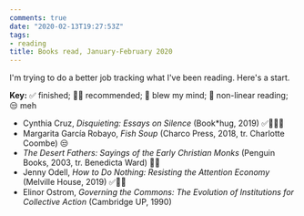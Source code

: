 ```yaml
---
comments: true
date: "2020-02-13T19:27:53Z"
tags:
- reading
title: Books read, January-February 2020
---
```


I'm trying to do a better job tracking what I've been reading. Here's a start.

**Key:** ✅ finished; 👍🏽 recommended; 🤯 blew my mind; 🔀 non-linear reading; 😒 meh  

* Cynthia Cruz, _Disquieting: Essays on Silence_ (Book*hug, 2019) ✅👍🏽🤯
* Margarita García Robayo, _Fish Soup_ (Charco Press, 2018, tr. Charlotte Coombe) 😒
* _The Desert Fathers: Sayings of the Early Christian Monks_ (Penguin Books, 2003, tr. Benedicta Ward) 🔀🤯
* Jenny Odell, _How to Do Nothing: Resisting the Attention Economy_ (Melville House, 2019) ✅👍🏽
* Elinor Ostrom, _Governing the Commons: The Evolution of Institutions for Collective Action_ (Cambridge UP, 1990)
 
